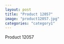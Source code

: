 ```yaml
---
layout: post
title: "Product 12057"
image: "product12057.jpg"
categories: "category1"
---
```

Product 12057
